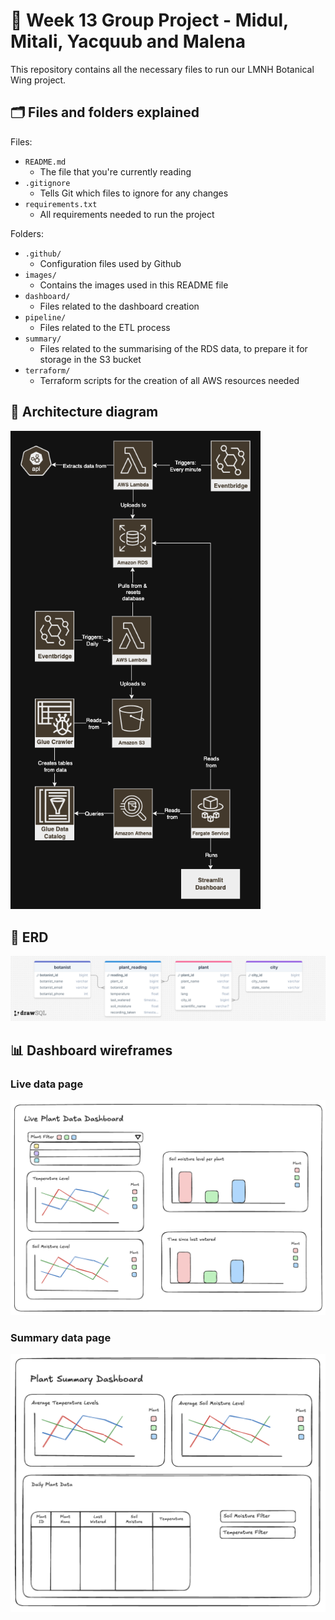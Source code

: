 # 🌱 Week 13 Group Project - Midul, Mitali, Yacquub and Malena

This repository contains all the necessary files to run our LMNH Botanical Wing project.

## 🗂️ Files and folders explained

Files:

- `README.md`
    - The file that you're currently reading
- `.gitignore`
    - Tells Git which files to ignore for any changes
- `requirements.txt`
    - All requirements needed to run the project

Folders:

- `.github/`
    - Configuration files used by Github
- `images/`
    - Contains the images used in this README file
- `dashboard/`
    - Files related to the dashboard creation
- `pipeline/`
    - Files related to the ETL process
- `summary/`
    - Files related to the summarising of the RDS data, to prepare it for storage in the S3 bucket
- `terraform/`
    - Terraform scripts for the creation of all AWS resources needed

## 📐 Architecture diagram

<img width="400px" src="https://github.com/Midul123/seljkfcq-Week-13-Group-Project/blob/main/images/LNMH_Architecture_Diagram.png">

## 🧩 ERD

<img width="600px" src="https://github.com/Midul123/seljkfcq-Week-13-Group-Project/blob/main/images/LNMH_ERD.png">

## 📊 Dashboard wireframes

### Live data page

<img width="600px" src="https://github.com/Midul123/seljkfcq-Week-13-Group-Project/blob/main/images/LMNH_Dashboard_WF_live.png">

### Summary data page

<img width="600px" src="https://github.com/Midul123/seljkfcq-Week-13-Group-Project/blob/main/images/LMNH_Dashboard_WF_summary.png">